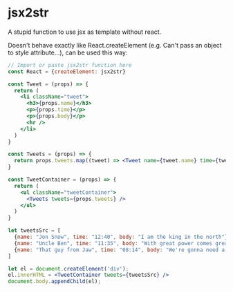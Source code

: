 # jsx2str
A stupid function to use jsx as template without react.

Doesn't behave exactly like React.createElement (e.g. Can't pass an object to style attribute...), can be used this way:

```jsx
// Import or paste jsx2str function here
const React = {createElement: jsx2str}

const Tweet = (props) => {
  return (
    <li className="tweet">
      <h3>{props.name}</h3>
      <p>{props.time}</p>
      <p>{props.body}</p>
      <hr />
    </li>
  )
}

const Tweets = (props) => {
  return props.tweets.map((tweet) => <Tweet name={tweet.name} time={tweet.time} body={tweet.body} />).join("")
}

const TweetContainer = (props) => {
  return (
    <ul className="tweetContainer">
      <Tweets tweets={props.tweets} />
    </ul>
  )
}

let tweetsSrc = [
  {name: "Jon Snow", time: "12:40", body: "I am the king in the north"},
  {name: "Uncle Ben", time: "11:35", body: "With great power comes great responsabilities"},
  {name: "That guy from Jaw", time: "08:14", body: "We're gonna need a bigger boat"}
]

let el = document.createElement('div');
el.innerHTML = <TweetContainer tweets={tweetsSrc} />
document.body.appendChild(el);
```

